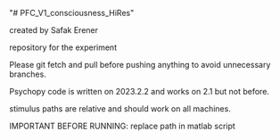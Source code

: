 "# PFC_V1_consciousness_HiRes"

created by Safak Erener

repository for the experiment

Please git fetch and pull before pushing anything to avoid unnecessary branches.

Psychopy code is written on 2023.2.2 and works on 2.1 but not before.

stimulus paths are relative and should work on all machines.


IMPORTANT BEFORE RUNNING:
replace path in matlab script
